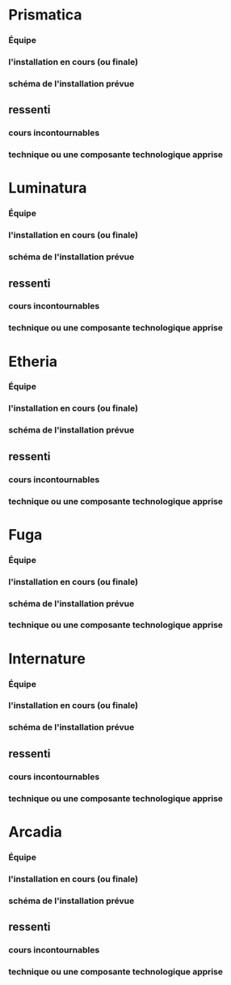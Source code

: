 
# Prismatica
### Équipe
### l'installation en cours (ou finale)
### schéma de l'installation prévue
## ressenti
### cours incontournables
### technique ou une composante technologique apprise


# Luminatura
### Équipe
### l'installation en cours (ou finale)
### schéma de l'installation prévue
## ressenti
### cours incontournables
### technique ou une composante technologique apprise


# Etheria
### Équipe
### l'installation en cours (ou finale)
### schéma de l'installation prévue
## ressenti
### cours incontournables
### technique ou une composante technologique apprise


# Fuga
### Équipe
### l'installation en cours (ou finale)
### schéma de l'installation prévue
### technique ou une composante technologique apprise


# Internature
### Équipe
### l'installation en cours (ou finale)
### schéma de l'installation prévue
## ressenti
### cours incontournables
### technique ou une composante technologique apprise


# Arcadia
### Équipe
### l'installation en cours (ou finale)
### schéma de l'installation prévue
## ressenti
### cours incontournables
### technique ou une composante technologique apprise
